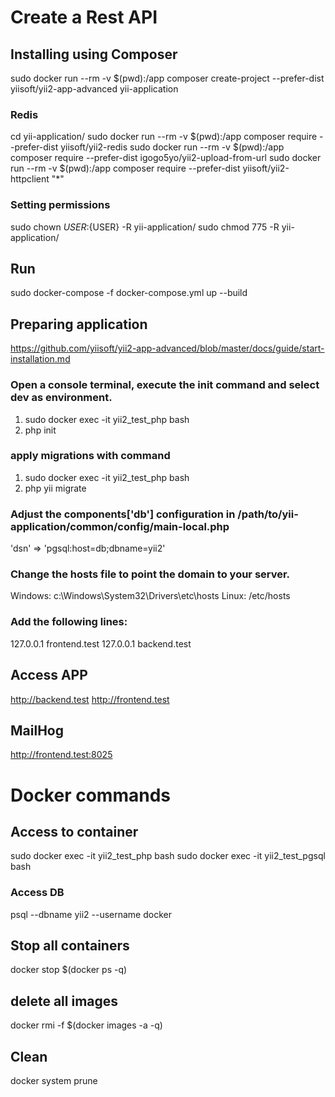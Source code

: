 # Create a Rest API

## Installing using Composer
sudo docker run --rm -v $(pwd):/app composer create-project --prefer-dist yiisoft/yii2-app-advanced yii-application

### Redis
cd yii-application/
sudo docker run --rm -v $(pwd):/app composer require --prefer-dist yiisoft/yii2-redis
sudo docker run --rm -v $(pwd):/app composer require --prefer-dist igogo5yo/yii2-upload-from-url
sudo docker run --rm -v $(pwd):/app composer require --prefer-dist yiisoft/yii2-httpclient "*"

### Setting permissions
sudo chown ${USER}:${USER} -R yii-application/
sudo chmod 775 -R yii-application/

## Run
sudo docker-compose -f docker-compose.yml up --build

## Preparing application
https://github.com/yiisoft/yii2-app-advanced/blob/master/docs/guide/start-installation.md

### Open a console terminal, execute the init command and select dev as environment.
1. sudo docker exec -it yii2_test_php bash
2. php init

### apply migrations with command 
1. sudo docker exec -it yii2_test_php bash
2. php yii migrate

### Adjust the components['db'] configuration in /path/to/yii-application/common/config/main-local.php
'dsn' => 'pgsql:host=db;dbname=yii2'

### Change the hosts file to point the domain to your server.
Windows: c:\Windows\System32\Drivers\etc\hosts
Linux: /etc/hosts

### Add the following lines:
127.0.0.1   frontend.test
127.0.0.1   backend.test

## Access APP
http://backend.test
http://frontend.test

## MailHog
http://frontend.test:8025

# Docker commands

## Access to container
sudo docker exec -it yii2_test_php bash
sudo docker exec -it yii2_test_pgsql bash

### Access DB
psql --dbname yii2 --username docker

## Stop all containers
docker stop $(docker ps -q)

## delete all images
docker rmi -f $(docker images -a -q)

## Clean
docker system prune  
